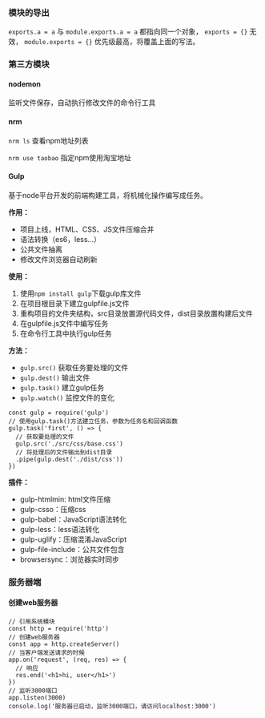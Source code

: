 ### 模块的导出

`exports.a = a` 与 `module.exports.a = a` 都指向同一个对象，
`exports = {}` 无效，
`module.exports = {}` 优先级最高，将覆盖上面的写法。

### 第三方模块

#### nodemon

监听文件保存，自动执行修改文件的命令行工具

#### nrm

`nrm ls` 查看npm地址列表

`nrm use taobao` 指定npm使用淘宝地址

#### Gulp

基于node平台开发的前端构建工具，将机械化操作编写成任务。

**作用：**
- 项目上线，HTML、CSS、JS文件压缩合并
- 语法转换（es6，less...）
- 公共文件抽离
- 修改文件浏览器自动刷新

**使用：**
1. 使用`npm install gulp`下载gulp库文件
2. 在项目根目录下建立gulpfile.js文件
3. 重构项目的文件夹结构，src目录放置源代码文件，dist目录放置构建后文件
4. 在gulpfile.js文件中编写任务
5. 在命令行工具中执行gulp任务

**方法：**
- `gulp.src()` 获取任务要处理的文件
- `gulp.dest()` 输出文件
- `gulp.task()` 建立gulp任务
- `gulp.watch()` 监控文件的变化

```
const gulp = require('gulp')
// 使用gulp.task()方法建立任务，参数为任务名和回调函数
gulp.task('first', () => {
  // 获取要处理的文件
  gulp.src('./src/css/base.css')
  // 将处理后的文件输出到dist目录
  .pipe(gulp.dest('./dist/css'))
})
```

**插件：**

- gulp-htmlmin: html文件压缩
- gulp-csso：压缩css
- gulp-babel：JavaScript语法转化
- gulp-less：less语法转化
- gulp-uglify：压缩混淆JavaScript
- gulp-file-include：公共文件包含
- browsersync：浏览器实时同步


### 服务器端

#### 创建web服务器

```
// 引用系统模块
const http = require('http')
// 创建web服务器
const app = http.createServer()
// 当客户端发送请求的时候
app.on('request', (req, res) => {
  // 响应
  res.end('<h1>hi, user</h1>')
})
// 监听3000端口
app.listen(3000)
console.log('服务器已启动，监听3000端口，请访问localhost:3000')
```